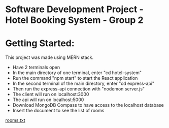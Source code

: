 # Software Development Project - Hotel Booking System - Group 2

# Getting Started:

This project was made using MERN stack.
- Have 2 terminals open
- In the main directory of one terminal, enter "cd hotel-system"
- Run the command "npm start" to start the React application
- In the second terminal of the main directory, enter "cd express-api"
- Then run the express-api connection with "nodemon server.js"
- The client will run on localhost:3000
- The api will run on localhost:5000
- Download MongoDB Compass to have access to the localhost database
- Insert the document to see the list of rooms

[rooms.txt](https://github.com/AndreaJDS/comp231-001-Team-2/files/11187439/rooms.txt)
